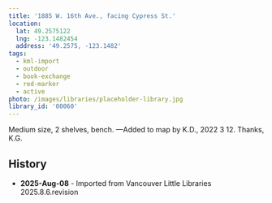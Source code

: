 ```yaml
---
title: '1885 W. 16th Ave., facing Cypress St.'
location:
  lat: 49.2575122
  lng: -123.1482454
  address: '49.2575, -123.1482'
tags:
  - kml-import
  - outdoor
  - book-exchange
  - red-marker
  - active
photo: /images/libraries/placeholder-library.jpg
library_id: '00060'
---
```

Medium size, 2 shelves, bench.
—Added to map by K.D., 2022 3 12. Thanks, K.G.

## History
- **2025-Aug-08** - Imported from Vancouver Little Libraries 2025.8.6.revision
